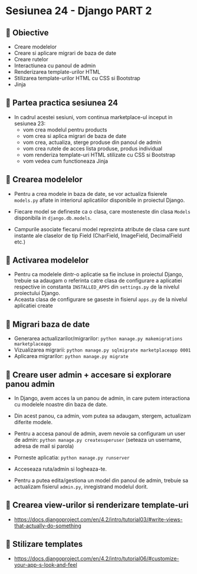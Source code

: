 # Sesiunea 24 - Django PART 2

## 📝 Obiective
- Creare modelelor
- Creare si aplicare migrari de baza de date
- Creare rutelor
- Interactiunea cu panoul de admin
- Renderizarea template-urilor HTML
- Stilizarea template-urilor HTML cu CSS si Bootstrap
- Jinja


## 📌 Partea practica sesiunea 24
- In cadrul acestei sesiuni, vom continua marketplace-ul
inceput in sesiunea 23:
  - vom crea modelul pentru products
  - vom crea si aplica migrari de baza de date
  - vom crea, actualiza, sterge produse din panoul de admin
  - vom crea rutele de acces lista produse, produs individual
  - vom renderiza template-uri HTML stilizate cu CSS si Bootstrap
  - vom vedea cum functioneaza Jinja

## 📌 Crearea modelelor
- Pentru a crea modele in baza de date, se vor actualiza fisierele
```models.py``` aflate in interiorul aplicatiilor disponibile
in proiectul Django.

- Fiecare model se defineste ca o clasa, care mosteneste din
clasa ```Models``` disponibila in ```django.db.models```.
- Campurile asociate fiecarui model reprezinta atribute de clasa
care sunt instante ale claselor de tip Field (CharField, ImageField, DecimalField etc.)

## 📌 Activarea modelelor
- Pentru ca modelele dintr-o aplicatie sa fie incluse
in proiectul Django, trebuie sa adaugam o referinta catre clasa de configurare
a aplicatiei respective in constanta ```INSTALLED_APPS``` din ```settings.py``` de la nivelul proiectului Django.
- Aceasta clasa de configurare se gaseste in fisierul ```apps.py``` de la nivelul
aplicatiei create

## 📌 Migrari baza de date
- Generarea actualizarilor/migrarilor:
```python manage.py makemigrations marketplaceapp```
- Vizualizarea migrarii:
```python manage.py sqlmigrate marketplaceapp 0001```
- Aplicarea migrarilor:
```python manage.py migrate```

## 📌 Creare user admin + accesare si explorare panou admin
- In Django, avem acces la un panou de admin, in care
putem interactiona cu modelele noastre din baza de date.
- Din acest panou, ca admin, vom putea sa adaugam, stergem, actualizam
diferite modele.
- Pentru a accesa panoul de admin, avem nevoie sa configuram
un user de admin: ```python manage.py createsuperuser``` (seteaza un username, adresa de mail si parola)
- Porneste aplicatia: ```python manage.py runserver```
- Acceseaza ruta/admin si logheaza-te.

- Pentru a putea edita/gestiona un model din panoul de admin, trebuie sa actualizam
fisierul ```admin.py```, inregistrand modelul dorit.

## 📌 Crearea view-urilor si renderizare template-uri
- https://docs.djangoproject.com/en/4.2/intro/tutorial03/#write-views-that-actually-do-something

## 📌 Stilizare templates
- https://docs.djangoproject.com/en/4.2/intro/tutorial06/#customize-your-app-s-look-and-feel

